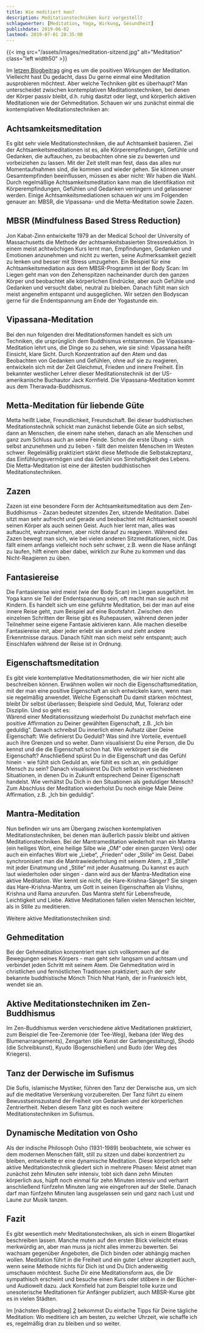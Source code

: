 ```yaml
---
title: Wie meditiert man?
description: Meditationstechniken kurz vorgestellt
schlagwoerter: [Meditation, Yoga, Wirkung, Gesundheit]
publishdate: 2019-06-02
lastmod: 2019-07-01 20:35:00
---
```


{{< img src="/assets/images/meditation-sitzend.jpg" alt="Meditation" class="left width50" >}}

Im [letzen Blogbeitrag][1] ging es um die positiven Wirkungen der Meditation. Vielleicht hast Du gedacht, dass Du gerne einmal eine Meditation ausprobieren möchtest. Aber welche Techniken gibt es überhaupt? Man unterscheidet zwischen kontemplativen Meditationstechniken, bei denen der Körper passiv bleibt, d.h. ruhig dasitzt oder liegt, und körperlich aktiven Meditationen wie der Gehmeditation. Schauen wir uns zunächst einmal die kontemplativen Meditationstechniken an:


## Achtsamkeitsmeditation

Es gibt sehr viele Meditationstechniken, die auf Achtsamkeit basieren. Ziel der Achtsamkeitsmeditationen ist es, alle Körperempfindungen, Gefühle und Gedanken, die auftauchen, zu beobachten ohne sie zu bewerten und vorbeiziehen zu lassen. Mit der Zeit stellt man fest, dass das alles nur Momentaufnahmen sind, die kommen und wieder gehen. Sie können unser Gesamtempfinden beeinflussen, müssen es aber nicht: Wir haben die Wahl. Durch regelmäßige Achtsamkeitsmeditation kann man die Identifikation mit Körperempfindungen, Gefühlen und Gedanken verringern und gelassener werden. Einige Achtsamkeitsmediationen schauen wir uns im Folgenden genauer an: MBSR, die Vipassana- und die Metta-Meditation sowie Zazen.


## MBSR (Mindfulness Based Stress Reduction)

Jon Kabat-Zinn entwickelte 1979 an der Medical School der University of Massachusetts die Methode der achtsamkeitsbasierten Stressreduktion. In einem meist achtwöchigen Kurs lernt man, Empfindungen, Gedanken und Emotionen anzunehmen und nicht zu werten, seine Aufmerksamkeit gezielt zu lenken und besser mit Stress umzugehen. Ein Beispiel für eine Achtsamkeitsmediation aus dem MBSR-Programm ist der Body Scan: Im Liegen geht man von den Zehenspitzen nacheinander durch den ganzen Körper und beobachtet alle körperlichen Eindrücke, aber auch Gefühle und Gedanken und versucht dabei, neutral zu bleiben. Danach fühlt man sich meist angenehm entspannt und ausgeglichen. Wir setzen den Bodyscan gerne für die Endentspannung am Ende der Yogastunde ein.


## Vipassana-Meditation

Bei den nun folgenden drei Meditationsformen handelt es sich um Techniken, die ursprünglich dem Buddhismus entstammen. Die Vipassana-Meditation lehrt uns, die Dinge so zu sehen, wie sie sind: Vipassana heißt Einsicht, klare Sicht. Durch Konzentration auf den Atem und das Beobachten von Gedanken und Gefühlen, ohne auf sie zu reagieren, entwickeln sich mit der Zeit Gleichmut, Frieden und innere Freiheit. Ein bekannter westlicher Lehrer dieser Meditationstechnik ist der US-amerikanische Buchautor Jack Kornfield. Die Vipassana-Meditation kommt aus dem Theravada-Buddhismus.


## Metta-Meditation für liebende Güte

Metta heißt Liebe, Freundlichkeit, Freundschaft. Bei dieser buddhistischen Meditationstechnik schickt man zunächst liebende Güte an sich selbst, dann an Menschen, die einem nahe stehen, danach an alle Menschen und ganz zum Schluss auch an seine Feinde. Schon die erste Übung - sich selbst anzunehmen und zu lieben - fällt den meisten Menschen im Westen schwer. Regelmäßig praktiziert stärkt diese Methode die Selbstakzeptanz, das Einfühlungsvermögen und das Gefühl von Sinnhaftigkeit des Lebens. Die Metta-Meditation ist eine der ältesten buddhistischen Meditationstechniken.


## Zazen

Zazen ist eine besondere Form der Achtsamkeitsmeditation aus dem Zen-Buddhismus - Zazan bedeutet sitzendes Zen, sitzende Meditation. Dabei sitzt man sehr aufrecht und gerade und beobachtet mit Achtsamkeit sowohl seinen Körper als auch seinen Geist. Auch hier lernt man, alles was auftaucht, wahrzunehmen, aber nicht darauf zu reagieren. Während des Zazen bewegt man sich, wie bei vielen anderen Sitzmeditationen, nicht. Das fällt einem anfangs vielleicht noch sehr schwer, z.B. wenn die Nase anfängt zu laufen, hilft einem aber dabei, wirklich zur Ruhe zu kommen und das Nicht-Reagieren zu üben.


## Fantasiereise

Die Fantasiereise wird meist (wie der Body Scan) im Liegen ausgeführt. Im Yoga kann sie Teil der Endentspannung sein, oft macht man sie auch mit Kindern. Es handelt sich um eine geführte Meditation, bei der man auf eine innere Reise geht, zum Beispiel auf eine Bootsfahrt. Zwischen den einzelnen Schritten der Reise gibt es Ruhepausen, während denen jeder Teilnehmer seine eigene Fantasie aktivieren kann. Alle machen dieselbe Fantasiereise mit, aber jeder erlebt sie anders und zieht andere Erkenntnisse daraus. Danach fühlt man sich meist sehr entspannt; auch Einschlafen während der Reise ist in Ordnung.


## Eigenschaftsmeditation

Es gibt viele kontemplative Meditationsmethoden, die wir hier nicht alle beschreiben können. Erwähnen wollen wir noch die Eigenschaftsmeditation, mit der man eine positive Eigenschaft an sich entwickeln kann, wenn man sie regelmäßig anwendet. Welche Eigenschaft Du damit stärken möchtest, bleibt Dir selbst überlassen; Beispiele sind Geduld, Mut, Toleranz oder Disziplin. Und so geht es:    
Wärend einer Meditationssitzung wiederholst Du zunächst mehrfach eine positive Affirmation zu Deiner gewählten Eigenschaft, z.B. &bdquo;Ich bin geduldig&ldquo;. Danach schreibst Du innerlich einen Aufsatz über Deine Eigenschaft: Wie definierst Du Geduld? Was sind ihre Vorteile, eventuell auch ihre Grenzen  und so weiter. Dann visualisierst Du eine Person, die Du kennst und die die Eigenschaft schon hat. Wie verkörpert sie die Eigenschaft? Anschließend spürst Du in die Eigenschaft und das Gefühl hinein - wie fühlt sich Geduld an, wie fühlt es sich an, ein geduldiger Mensch zu sein? Danach visualisierst Du Dich selbst in verschiedenen Situationen, in denen Du in Zukunft entsprechend Deiner Eigenschaft handelst. Wie verhältst Du Dich in den Situationen als geduldiger Mensch? Zum Abschluss der Meditation wiederholst Du noch einige Male Deine Affirmation, z.B. &bdquo;Ich bin geduldig&ldquo;.


## Mantra-Meditation

Nun befinden wir uns am Übergang zwischen kontemplativen Meditationstechniken, bei denen man äußerlich passiv bleibt und aktiven Meditationstechniken. Bei der Mantrameditation wiederholt man ein Mantra (ein heiliges Wort, eine heilige Silbe wie &bdquo;OM&ldquo; oder einen ganzen Vers) oder auch ein einfaches Wort wie &bdquo;Liebe&ldquo;, &bdquo;Frieden&ldquo; oder &bdquo;Stille&ldquo; im Geist. Dabei synchronisiert man die Mantrawiederholung mit seinem Atem, z.B &bdquo;Stille&ldquo; mit jeder Einatmung und &bdquo;Stille&ldquo; mit jeder Ausatmung. Du kannst es auch laut wiederholen oder singen - dann wird aus der Mantra-Meditation eine aktive Meditation. Wer kennt sie nicht, die Hare-Krishna-Sänger? Sie singen das Hare-Krishna-Mantra, um Gott in seinen Eigenschaften als Vishnu, Krishna und Rama anzurufen. Das Mantra steht für Lebensfreude, Leichtigkeit und Liebe. Aktive Meditationen fallen vielen Menschen leichter, als in Stille zu meditieren.

Weitere aktive Meditationstechniken sind:


## Gehmeditation

Bei der Gehmeditation konzentriert man sich vollkommen auf die Bewegungen seines Körpers - man geht sehr langsam und achtsam und verbindet jeden Schritt mit seinem Atem. Die Gehmeditation wird in christlichen und fernöstlichen Traditionen praktiziert; auch der sehr bekannte buddhistische Mönch Thich Nhat Hanh, der in Frankreich lebt, wendet sie an.


## Aktive Meditationstechniken im Zen-Buddhismus

Im Zen-Buddhismus werden verschiedene aktive Meditationen praktiziert, zum Beispiel die Tee-Zeremonie (der Tee-Weg), Ikebana (der Weg des Blumenarrangements), Zengarten (die Kunst der Gartengestaltung), Shodo (die Schreibkunst), Kyudo (Bogenschießen) und Budo (der Weg des Kriegers).


## Tanz der Derwische im Sufismus

Die Sufis, islamische Mystiker, führen den Tanz der Derwische aus, um sich auf die meditative Versenkung vorzubereiten. Der Tanz führt zu einem Bewusstseinszustand der Freiheit von Gedanken und der körperlichen Zentriertheit. Neben diesem Tanz gibt es noch weitere Meditationstechniken im Sufismus.


## Dynamische Meditation von Osho

Als der indische Philosoph Osho (1931-1989) beobachtete, wie schwer es dem modernen Menschen fällt, still zu sitzen und dabei konzentriert zu bleiben, entwickelte er eine dynamische Meditation. Diese körperlich sehr aktive Meditationstechnik gliedert sich in mehrere Phasen: Meist atmet man zunächst zehn Minuten sehr intensiv, tobt sich dann zehn Minuten körperlich aus, hüpft noch einmal für zehn Minuten intensiv und verharrt anschließend fünfzehn Minuten lang wie eingefroren auf der Stelle. Danach darf man fünfzehn Minuten lang ausgelassen sein und ganz nach Lust und Laune zur Musik tanzen.


## Fazit

Es gibt wesentlich mehr Meditationstechniken, als sich in einem Blogartikel beschreiben lassen. Manche muten auf den ersten Blick vielleicht etwas merkwürdig an, aber man muss ja nicht alles immerzu bewerten. Sei wachsam gegenüber Angeboten, die Dich binden oder abhängig machen wollen. Meditation führt in die Freiheit und ein guter Lehrer akzeptiert auch, wenn seine Methode nichts für Dich ist und Du Dich anderweitig umschauen möchtest. Suche Dir eine Meditationsform aus, die Dir sympathisch erscheint und besuche einen Kurs oder stöbere in der Bücher- und Audiowelt dazu. Jack Kornfield hat zum Beispiel tolle kurze und unesoterische Meditationen für Anfänger publiziert, auch MBSR-Kurse gibt es in vielen Städten. 

Im [nächsten Blogbeitrag] [2] bekommst Du einfache Tipps für Deine tägliche Meditation: Wo meditiere ich am besten, zu welcher Uhrzeit, wie schaffe ich es, regelmäßig dran zu bleiben und so weiter.


[1]: /artikel/2019/meditation
[2]: /artikel/2019/meditation-tipps



